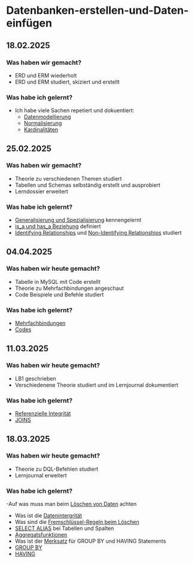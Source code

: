 # Datenbanken-erstellen-und-Daten-einfügen


## 18.02.2025
### Was haben wir gemacht?
- ERD und ERM wiederholt
- ERD und ERM studiert, skiziert und erstellt

### Was habe ich gelernt?
- Ich habe viele Sachen repetiert und dokuentiert:
  - [Datenmodellierung](https://github.com/jevshyl/Datenbanken-erstellen-und-Daten-einfuegen/tree/main/01_Repetition#datenmodellierung-theorie)
  - [Normalisierung](https://github.com/jevshyl/Datenbanken-erstellen-und-Daten-einfuegen/tree/main/01_Repetition#normalisierung)
  - [Kardinalitäten](https://github.com/jevshyl/Datenbanken-erstellen-und-Daten-einfuegen/tree/main/01_Repetition#kardinalitäten)

## 25.02.2025

### Was haben wir gemacht?
- Theorie zu verschiedenen Themen studiert
- Tabellen und Schemas selbständig erstellt und ausprobiert
- Lerndossier erweitert

### Was habe ich gelernt?
  - [Generalisierung und Spezialisierung](https://github.com/jevshyl/Datenbanken-erstellen-und-Daten-einfuegen/blob/main/02_Theorie_Tag2/README.md#generalisierung-und-spezialisierung) kennengelernt
  - [is_a und has_a Beziehung](https://github.com/jevshyl/Datenbanken-erstellen-und-Daten-einfuegen/blob/main/02_Theorie_Tag2/README.md#is_a-und-has_a-beziehungen) definiert
  - [Identifying Relationships](https://github.com/jevshyl/Datenbanken-erstellen-und-Daten-einfuegen/blob/main/02_Theorie_Tag2/README.md#identifying-relationship) und [Non-Identifying Relationships](https://github.com/jevshyl/Datenbanken-erstellen-und-Daten-einfuegen/blob/main/02_Theorie_Tag2/README.md#non-identifying-relationship) studiert


## 04.04.2025

### Was haben wir heute gemacht?
- Tabelle in MySQL mit Code erstellt
- Theorie zu Mehrfachbindungen angeschaut
- Code Beispiele und Befehle studiert


### Was habe ich gelernt?
- [Mehrfachbindungen](https://github.com/jevshyl/Datenbanken-erstellen-und-Daten-einfuegen/tree/main/03_Theorie_Tag3#mehrfachbindungen)
- [Codes](https://github.com/jevshyl/Datenbanken-erstellen-und-Daten-einfuegen/tree/main/03_Theorie_Tag3#codes)


## 11.03.2025

### Was haben wir heute gemacht?
- LB1 geschrieben
- Verschiedenene Theorie studiert und im Lernjournal dokumentiert

### Was habe ich gelernt?
- [Referenzielle Integrität](https://github.com/jevshyl/Datenbanken-erstellen-und-Daten-einfuegen/tree/main/04_Theorie_Tag4#referenzielle-integrit%C3%A4t)
- [JOINS](https://github.com/jevshyl/Datenbanken-erstellen-und-Daten-einfuegen/tree/main/04_Theorie_Tag4#JOINS)

## 18.03.2025

### Was haben wir heute gemacht?
- Theorie zu DQL-Befehlen studiert
- Lernjournal erweitert 

### Was habe ich gelernt?
-Auf was muss man beim [Löschen von Daten](https://github.com/jevshyl/Datenbanken-erstellen-und-Daten-einfuegen/blob/main/05_Theorie_Tag5/README.md#l%C3%B6schen-von-daten-in-professionellen-datenbank) achten
- Was ist die [Datenintergrität](https://github.com/jevshyl/Datenbanken-erstellen-und-Daten-einfuegen/blob/main/05_Theorie_Tag5/README.md#Datenintegrität)
- Was sind die [Fremschlüssel-Regeln beim Löschen](https://github.com/jevshyl/Datenbanken-erstellen-und-Daten-einfuegen/blob/main/05_Theorie_Tag5/README.md#Fremdschlüssel-Regeln-beim-Löschen)
- [SELECT ALIAS](https://github.com/jevshyl/Datenbanken-erstellen-und-Daten-einfuegen/blob/main/05_Theorie_Tag5/README.md#SELECT-ALIAS) bei Tabellen und Spalten
- [Aggregatsfunktionen](https://github.com/jevshyl/Datenbanken-erstellen-und-Daten-einfuegen/blob/main/05_Theorie_Tag5/README.md#Aggregatsfunktionen)
- Was ist der [Merksatz](https://github.com/jevshyl/Datenbanken-erstellen-und-Daten-einfuegen/blob/main/05_Theorie_Tag5/README.md#Merksatz) für GROUP BY und HAVING Statements
- [GROUP BY](https://github.com/jevshyl/Datenbanken-erstellen-und-Daten-einfuegen/blob/main/05_Theorie_Tag5/README.md#GROUP-BY)
- [HAVING](https://github.com/jevshyl/Datenbanken-erstellen-und-Daten-einfuegen/blob/main/05_Theorie_Tag5/README.md#HAVING)
